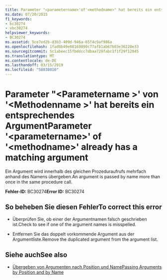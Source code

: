 ```yaml
---
title: Parameter "<parametername>'of'<methodname>" hat bereits ein entsprechendes Argument
ms.date: 07/20/2015
f1_keywords:
- bc30274
- vbc30274
helpviewer_keywords:
- BC30274
ms.assetid: 5ce7ed2b-d3b3-409d-946a-65f4c9af986a
ms.openlocfilehash: 1fad8b49e08169890c77afb1ab67b03e36220e33
ms.sourcegitcommit: 5c1abeec15fbddcc7dbaa729fabc1f1f29f12045
ms.translationtype: MT
ms.contentlocale: de-DE
ms.lasthandoff: 03/15/2019
ms.locfileid: "58038010"
---
```

# <a name="parameter-parametername-of-methodname-already-has-a-matching-argument"></a><span data-ttu-id="dabfb-102">Parameter "\<Parametername >' von '\<Methodenname >' hat bereits ein entsprechendes Argument</span><span class="sxs-lookup"><span data-stu-id="dabfb-102">Parameter '\<parametername>' of '\<methodname>' already has a matching argument</span></span>
<span data-ttu-id="dabfb-103">Ein Argument wird innerhalb des gleichen Prozeduraufrufs mehrfach anhand des Namens übergeben.</span><span class="sxs-lookup"><span data-stu-id="dabfb-103">An argument is passed by name more than once in the same procedure call.</span></span>  
  
 <span data-ttu-id="dabfb-104">**Fehler-ID:** BC30274</span><span class="sxs-lookup"><span data-stu-id="dabfb-104">**Error ID:** BC30274</span></span>  
  
## <a name="to-correct-this-error"></a><span data-ttu-id="dabfb-105">So beheben Sie diesen Fehler</span><span class="sxs-lookup"><span data-stu-id="dabfb-105">To correct this error</span></span>  
  
-   <span data-ttu-id="dabfb-106">Überprüfen Sie, ob einer der Argumentnamen falsch geschrieben ist.</span><span class="sxs-lookup"><span data-stu-id="dabfb-106">Check to see if one of the argument names is misspelled.</span></span>  
  
-   <span data-ttu-id="dabfb-107">Entfernen Sie das doppelt vorkommende Argument aus der Argumentliste.</span><span class="sxs-lookup"><span data-stu-id="dabfb-107">Remove the duplicated argument from the argument list.</span></span>  
  
## <a name="see-also"></a><span data-ttu-id="dabfb-108">Siehe auch</span><span class="sxs-lookup"><span data-stu-id="dabfb-108">See also</span></span>

- [<span data-ttu-id="dabfb-109">Übergeben von Argumenten nach Position und Name</span><span class="sxs-lookup"><span data-stu-id="dabfb-109">Passing Arguments by Position and by Name</span></span>](../../visual-basic/programming-guide/language-features/procedures/passing-arguments-by-position-and-by-name.md)
